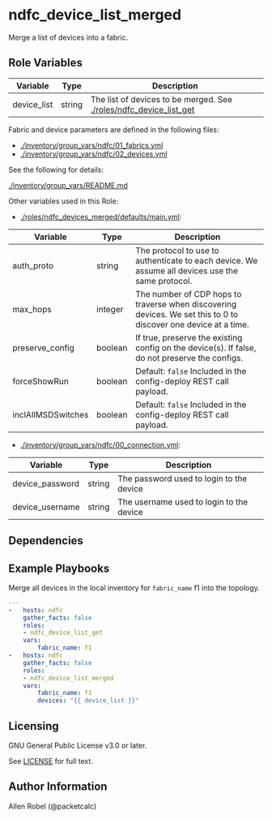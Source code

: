 # ndfc_device_list_merged

Merge a list of devices into a fabric.

## Role Variables

Variable        | Type   | Description
----------------|--------|----------------------------------------
device_list     | string | The list of devices to be merged. See [./roles/ndfc_device_list_get](/roles/ndfc_device_list_get/README.md)

Fabric and device parameters are defined in the following files:

- [./inventory/group_vars/ndfc/01_fabrics.yml](/inventory/group_vars/ndfc/01_fabrics.yml)
- [./inventory/group_vars/ndfc/02_devices.yml](/inventory/group_vars/ndfc/02_devices.yml)

See the following for details:

[./inventory/group_vars/README.md](/inventory/group_vars/README.md)

Other variables used in this Role:

- [./roles/ndfc_devices_merged/defaults/main.yml](/roles/ndfc_devices_merged/defaults/main.yml):

Variable           | Type     | Description
-------------------|----------|------------
auth_proto         | string   | The protocol to use to authenticate to each device.  We assume all devices use the same protocol.
max_hops           | integer  | The number of CDP hops to traverse when discovering devices. We set this to 0 to discover one device at a time.
preserve_config    | boolean  | If true, preserve the existing config on the device(s).  If false, do not preserve the configs.
forceShowRun       | boolean  | Default: ``false`` Included in the config-deploy REST call payload.
inclAllMSDSwitches | boolean  | Default: ``false`` Included in the config-deploy REST call payload.

- [./inventory/group_vars/ndfc/00_connection.yml](/inventory/group_vars/ndfc/00_connection.yml):

Variable              | Type    | Description
----------------------|---------|------------
device_password       | string   | The password used to login to the device
device_username       | string   | The username used to login to the device

## Dependencies

## Example Playbooks

Merge all devices in the local inventory for ``fabric_name`` f1 into the topology.

```yaml
---
-   hosts: ndfc
    gather_facts: false
    roles:
    - ndfc_device_list_get
    vars:
        fabric_name: f1
-   hosts: ndfc
    gather_facts: false
    roles:
    - ndfc_device_list_merged
    vars:
        fabric_name: f1
        devices: "{{ device_list }}"
```

## Licensing

GNU General Public License v3.0 or later.

See [LICENSE](https://www.gnu.org/licenses/gpl-3.0.txt) for full text.

## Author Information

Allen Robel (@packetcalc)
